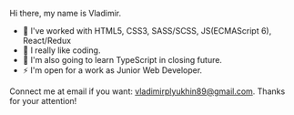Hi there, my name is Vladimir.

- 🔭 I've worked with HTML5, CSS3, SASS/SCSS, JS(ECMAScript 6), React/Redux
- 🌱 I really like coding. 
- 🤔 I'm also going to learn TypeScript in closing future.
- ⚡ I'm open for a work as Junior Web Developer.

Connect me at email if you want: vladimirplyukhin89@gmail.com.
Thanks for your attention!

